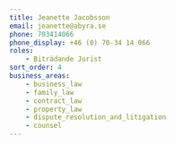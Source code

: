 ```yaml
---
title: Jeanette Jacobsson
email: jeanette@abyra.se
phone: 703414066
phone_display: +46 (0) 70-34 14 066
roles: 
    - Biträdande Jurist    
sort_order: 4
business_areas:
    - business_law
    - family_law
    - contract_law
    - property_law
    - dispute_resolution_and_litigation
    - counsel
---
```

